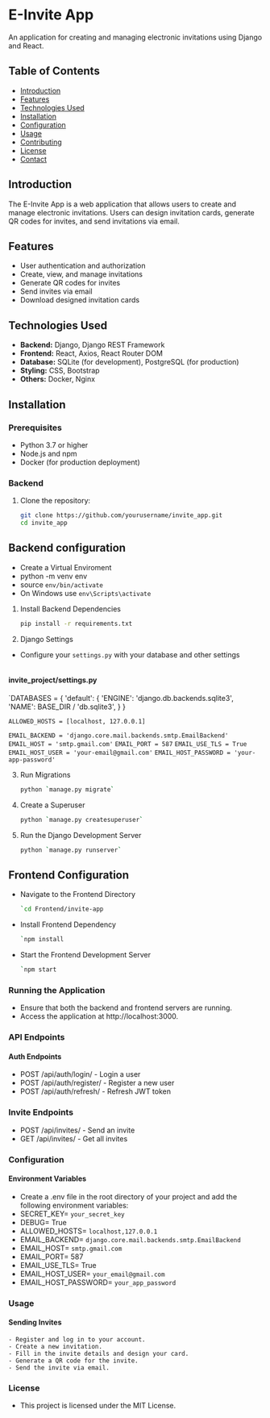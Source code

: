 # E-Invite App

An application for creating and managing electronic invitations using Django and React.

## Table of Contents

- [Introduction](#introduction)
- [Features](#features)
- [Technologies Used](#technologies-used)
- [Installation](#installation)
- [Configuration](#configuration)
- [Usage](#usage)
- [Contributing](#contributing)
- [License](#license)
- [Contact](#contact)

## Introduction

The E-Invite App is a web application that allows users to create and manage electronic invitations. Users can design invitation cards, generate QR codes for invites, and send invitations via email.

## Features

- User authentication and authorization
- Create, view, and manage invitations
- Generate QR codes for invites
- Send invites via email
- Download designed invitation cards

## Technologies Used

- **Backend:** Django, Django REST Framework
- **Frontend:** React, Axios, React Router DOM
- **Database:** SQLite (for development), PostgreSQL (for production)
- **Styling:** CSS, Bootstrap
- **Others:** Docker, Nginx

## Installation

### Prerequisites

- Python 3.7 or higher
- Node.js and npm
- Docker (for production deployment)

### Backend

1. Clone the repository:

   ```sh
   git clone https://github.com/yourusername/invite_app.git
   cd invite_app

## Backend configuration

  - Create a Virtual Enviroment
  - python -m venv env
  - source `env/bin/activate`   
  - On Windows use `env\Scripts\activate`

1. Install Backend Dependencies
   ```sh
   pip install -r requirements.txt

2. Django Settings
  - Configure your `settings.py` with your database and other settings
    ```sh
 #### invite_project/settings.py
 
 `DATABASES = {
     'default': {
         'ENGINE': 'django.db.backends.sqlite3',
         'NAME': BASE_DIR / 'db.sqlite3',
     }
 }

`ALLOWED_HOSTS = [localhost, 127.0.0.1]`

`EMAIL_BACKEND = 'django.core.mail.backends.smtp.EmailBackend'`
`EMAIL_HOST = 'smtp.gmail.com'`
`EMAIL_PORT = 587`
`EMAIL_USE_TLS = True`
`EMAIL_HOST_USER = 'your-email@gmail.com'`
`EMAIL_HOST_PASSWORD = 'your-app-password'`

3. Run Migrations
   ```sh
   python `manage.py migrate`

4. Create a Superuser
    ```sh 
    python `manage.py createsuperuser`

5. Run the Django Development Server
    ```sh 
    python `manage.py runserver`

## Frontend Configuration

- Navigate to the Frontend Directory
  ```sh
  `cd Frontend/invite-app

- Install Frontend Dependency
  ```sh
  `npm install

- Start the Frontend Development Server
  ```sh
  `npm start

### Running the Application

- Ensure that both the backend and frontend servers are running.
- Access the application at http://localhost:3000.


### API Endpoints

#### Auth Endpoints

- POST /api/auth/login/ - Login a user
- POST /api/auth/register/ - Register a new user
- POST /api/auth/refresh/ - Refresh JWT token

### Invite Endpoints

- POST /api/invites/ - Send an invite
- GET /api/invites/ - Get all invites

### Configuration

#### Environment Variables
   - Create a .env file in the root directory of your project and add the following environment variables:
   - SECRET_KEY= `your_secret_key`
   - DEBUG= True
   - ALLOWED_HOSTS= `localhost,127.0.0.1`
   - EMAIL_BACKEND= `django.core.mail.backends.smtp.EmailBackend`
   - EMAIL_HOST= `smtp.gmail.com`
   - EMAIL_PORT= 587
   - EMAIL_USE_TLS= True
   - EMAIL_HOST_USER= `your_email@gmail.com`
   - EMAIL_HOST_PASSWORD= `your_app_password`

### Usage
 #### Sending Invites
    - Register and log in to your account.
    - Create a new invitation.
    - Fill in the invite details and design your card.
    - Generate a QR code for the invite.
    - Send the invite via email.

### License
- This project is licensed under the MIT License.

